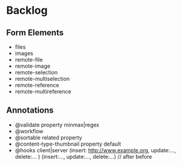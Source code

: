 # Backlog
## Form Elements

* files
* images
* remote-file
* remote-image
* remote-selection
* remote-multiselection
* remote-reference
* remote-multireference

## Annotations
* @validate property minmax|regex
* @workflow
* @sortable related property
* @content-type-thumbnail property default
* @hooks client|server (insert: http://www.example.org, update:..., delete:... ) (insert:..., update:..., delete:...) // after before
